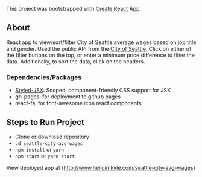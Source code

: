 This project was bootstrapped with [Create React App](https://github.com/facebookincubator/create-react-app).

## About
React app to view/sort/filter City of Seattle average wages based on job title and gender.
Used the public API from the [City of Seattle](https://data.seattle.gov/City-Business/City-of-Seattle-Wages-Comparison-by-Gender-All-Job/cf52-s8er).
Click on either of the filter buttons on the top, or enter a minimum price difference to filter the data. Additionally, to sort the data, click on the headers.

### Dependencies/Packages
- [Styled-JSX](https://github.com/zeit/styled-jsx): Scoped, component-friendly CSS support for JSX
- gh-pages: for deployment to github pages
- react-fa: for font-awesome icon react components

## Steps to Run Project
* Clone or download repository
* `cd seattle-city-avg-wages`
* `npm install` or `yarn`
* `npm start` or `yarn start`

View deployed app at (http://www.helloimkyle.com/seattle-city-avg-wages)
